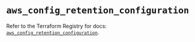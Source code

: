 # `aws_config_retention_configuration`

Refer to the Terraform Registry for docs: [`aws_config_retention_configuration`](https://registry.terraform.io/providers/hashicorp/aws/6.17.0/docs/resources/config_retention_configuration).
